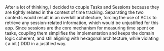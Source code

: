 
After a lot of thinking, I decided to couple Tasks and Sessions because they are tightly
related in the context of time tracking. Separating the two contexts would result in an
overkill architecture, forcing the use of ACLs to retrieve any session-related information,
which would be unjustified for this app. Since sessions are the core mechanism for measuring
time spent on tasks, coupling them simplifies the implementation and keeps the domain logic
coherent, and still aligning with hexagonal architecture, while violating ( a bit ) DDD in a justified way. 
